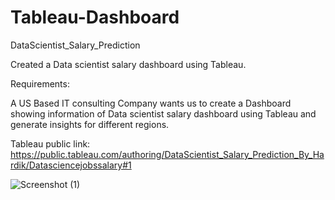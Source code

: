 # Tableau-Dashboard
DataScientist_Salary_Prediction

Created a Data scientist salary dashboard using Tableau.

Requirements:

A US Based IT consulting Company wants us to create a Dashboard showing information of Data scientist salary dashboard using Tableau and generate insights for different regions.

Tableau public link:
https://public.tableau.com/authoring/DataScientist_Salary_Prediction_By_Hardik/Datasciencejobssalary#1

![Screenshot (1)](https://github.com/hardikkumar532/Tableau-Dashboard/assets/118444934/acc3c490-18d4-465b-91eb-9bb2bf8fef48)
